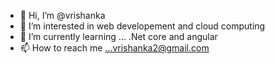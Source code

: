 - 👋 Hi, I’m @vrishanka
- 👀 I’m interested in web developement and cloud computing
- 🌱 I’m currently learning ... .Net core and angular
- 📫 How to reach me ...vrishanka2@gmail.com

<!---
vrishanka/vrishanka is a ✨ special ✨ repository because its `README.md` (this file) appears on your GitHub profile.
You can click the Preview link to take a look at your changes.
--->
